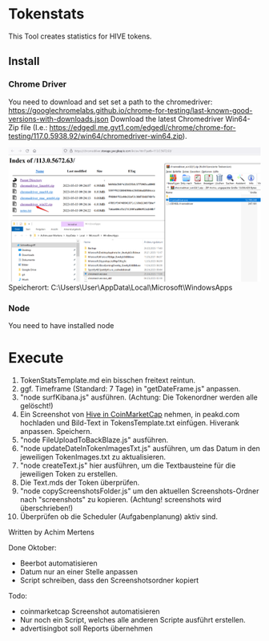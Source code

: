 # Tokenstats

This Tool creates statistics for HIVE tokens.

## Install
### Chrome Driver
You need to download and set set a path to the chromedriver:
https://googlechromelabs.github.io/chrome-for-testing/last-known-good-versions-with-downloads.json
Download the latest Chromedriver Win64-Zip file (I.e.: https://edgedl.me.gvt1.com/edgedl/chrome/chrome-for-testing/117.0.5938.92/win64/chromedriver-win64.zip).

![](./chromdriver.png)
Speicherort: C:\Users\User\AppData\Local\Microsoft\WindowsApps

### Node
You need to have installed node

# Execute

01. TokenStatsTemplate.md ein bisschen freitext reintun.
2.  ggf. Timeframe (Standard: 7 Tage) in "getDateFrame.js" anpassen.
3.  "node surfKibana.js" ausführen. (Achtung: Die Tokenordner werden alle gelöscht!)
4.  Ein Screenshot von [Hive in CoinMarketCap](https://coinmarketcap.com/currencies/hive-blockchain/) nehmen, in peakd.com hochladen und Bild-Text in TokensTemplate.txt einfügen. Hiverank anpassen. Speichern.
5.   "node FileUploadToBackBlaze.js" ausführen.
6.   "node updateDateInTokenImagesTxt.js" ausführen, um das Datum in den jeweiligen TokenImages.txt zu aktualisieren.
7.   "node createText.js" hier ausführen, um die Textbausteine für die jeweiligen Token zu erstellen.
8.   Die Text.mds der Token überprüfen.
9.   "node copyScreenshotsFolder.js" um den aktuellen Screenshots-Ordner nach "screenshots" zu kopieren. (Achtung! screenshots wird überschrieben!)
10.  Überprüfen ob die Scheduler (Aufgabenplanung) aktiv sind.  


Written by Achim Mertens

Done Oktober:
- Beerbot automatisieren
- Datum nur an einer Stelle anpassen
- Script schreiben, dass den Screenshotsordner kopiert

Todo:
- coinmarketcap Screenshot automatisieren
- Nur noch ein Script, welches alle anderen Scripte ausführt erstellen.
- advertisingbot soll Reports übernehmen